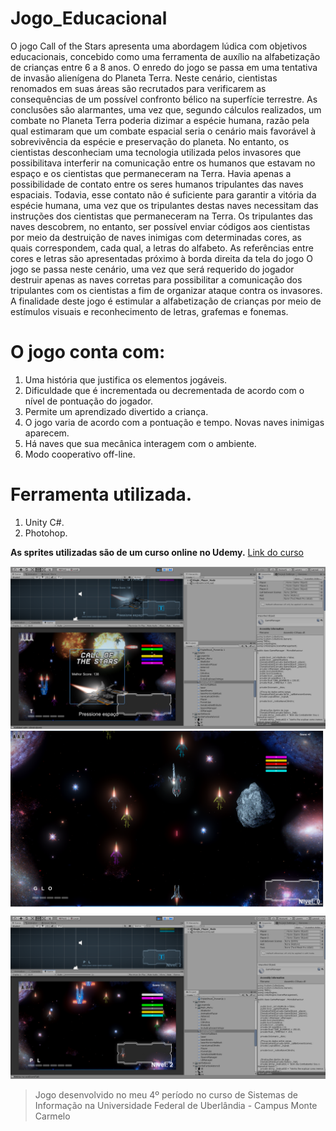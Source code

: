 # Jogo_Educacional

O jogo Call of the Stars apresenta uma abordagem lúdica com objetivos educacionais, concebido como uma ferramenta de auxílio na alfabetização de crianças entre 6 a 8 anos. O enredo do jogo se passa em uma tentativa de invasão alienígena do Planeta Terra. Neste cenário, cientistas renomados em suas áreas são recrutados para verificarem as consequências de um possível confronto bélico na superfície terrestre. As conclusões são alarmantes, uma vez que, segundo cálculos realizados, um combate no Planeta Terra poderia dizimar a espécie humana, razão pela qual estimaram que um combate espacial seria o cenário mais favorável à sobrevivência da espécie e preservação do planeta. No entanto, os cientistas desconheciam uma tecnologia utilizada pelos invasores que possibilitava interferir na comunicação entre os humanos que estavam no espaço e os cientistas que permaneceram na Terra. Havia apenas a possibilidade de contato entre os seres humanos tripulantes das naves espaciais. Todavia, esse contato não é suficiente para garantir a vitória da espécie humana, uma vez que os tripulantes destas naves necessitam das instruções dos cientistas que permaneceram na Terra. Os tripulantes das naves descobrem, no entanto, ser possível enviar códigos aos cientistas por meio da destruição de naves inimigas com determinadas cores, as quais correspondem, cada qual, a letras do alfabeto. As referências entre cores e letras são apresentadas próximo à borda direita da tela do jogo O jogo se passa neste cenário, uma vez que será requerido do jogador destruir apenas as naves corretas para possibilitar a comunicação dos tripulantes com os cientistas a fim de organizar ataque contra os invasores. A finalidade deste jogo é estimular a alfabetização de crianças por meio de estímulos visuais e reconhecimento de letras, grafemas e fonemas.


# O jogo conta com:
  1. Uma história que justifica os elementos jogáveis.
  2. Dificuldade que é incrementada ou decrementada de acordo com o nível de pontuação do jogador.
  3. Permite um aprendizado divertido a criança.
  4. O jogo varia de acordo com a pontuação e tempo. Novas naves inimigas aparecem.
  5. Há naves que sua mecânica interagem com o ambiente.
  6. Modo cooperativo off-line.
  
# Ferramenta utilizada.
  1. Unity C#.
  2. Photohop.
  
  **As sprites utilizadas são de um curso online no Udemy.**
  [Link do curso](www.udemy.com/course/o-guia-definitivo-para-desenvolvimento-de-jogos-com-unity/)
  
  ![Desenvolvimento do jogo](/images/15.png)
  ![Desenvolvimento do jogo](/images/07.png)
  ![Desenvolvimento do jogo](/images/13.png)
  
  > Jogo desenvolvido no meu 4º período no curso de Sistemas de Informação na Universidade Federal de Uberlândia - Campus Monte Carmelo
